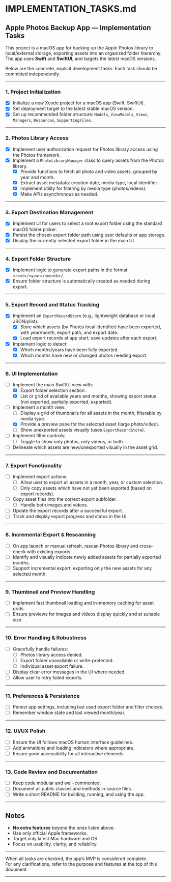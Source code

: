 # IMPLEMENTATION_TASKS.md

## Apple Photos Backup App — Implementation Tasks

This project is a macOS app for backing up the Apple Photos library to
local/external storage, exporting assets into an organized folder hierarchy. The
app uses **Swift** and **SwiftUI**, and targets the latest macOS versions.

Below are the concrete, explicit development tasks. Each task should be
committed independently.

---

### 1. Project Initialization

- [x] Initialize a new Xcode project for a macOS app (Swift, SwiftUI).
- [x] Set deployment target to the latest stable macOS version.
- [x] Set up recommended folder structure: `Models`, `ViewModels`, `Views`,
      `Managers`, `Resources`, `SupportingFiles`.

---

### 2. Photos Library Access

- [x] Implement user authorization request for Photos library access using the
      Photos framework.
- [x] Implement a `PhotoLibraryManager` class to query assets from the Photos
      library.
  - [x] Provide functions to fetch all photo and video assets, grouped by year
        and month.
  - [x] Extract asset metadata: creation date, media type, local identifier.
  - [x] Implement utility for filtering by media type (photos/videos).
  - [x] Make APIs asynchronous as needed.

---

### 3. Export Destination Management

- [x] Implement UI for users to select a root export folder using the standard
      macOS folder picker.
- [x] Persist the chosen export folder path using user defaults or app storage.
- [x] Display the currently selected export folder in the main UI.

---

### 4. Export Folder Structure

- [x] Implement logic to generate export paths in the format:
      `<root>/<year>/<month>/`.
- [x] Ensure folder structure is automatically created as needed during export.

---

### 5. Export Record and Status Tracking

- [x] Implement an `ExportRecordStore` (e.g., lightweight database or local
      JSON/plist).
  - [x] Store which assets (by Photos local identifier) have been exported, with
        year/month, export path, and export date.
  - [x] Load export records at app start; save updates after each export.
- [x] Implement logic to detect:
  - [x] Which months/years have been fully exported.
  - [x] Which months have new or changed photos needing export.

---

### 6. UI Implementation

- [ ] Implement the main SwiftUI view with:
  - [x] Export folder selection section.
  - [x] List or grid of available years and months, showing export status (not
        exported, partially exported, exported).
- [ ] Implement a month view:
  - [ ] Display a grid of thumbnails for all assets in the month, filterable by
        media type.
  - [x] Provide a preview pane for the selected asset (large photo/video).
  - [ ] Show unexported assets visually (uses `ExportRecordStore`).
- [ ] Implement filter controls:
  - [ ] Toggle to show only photos, only videos, or both.
- [ ] Delineate which assets are new/unexported visually in the asset grid.

---

### 7. Export Functionality

- [ ] Implement export actions:
  - [ ] Allow user to export all assets in a month, year, or custom selection.
  - [ ] Only copy assets which have not yet been exported (based on export
        records).
- [ ] Copy asset files into the correct export subfolder.
  - [ ] Handle both images and videos.
- [ ] Update the export records after a successful export.
- [ ] Track and display export progress and status in the UI.

---

### 8. Incremental Export & Rescanning

- [ ] On app launch or manual refresh, rescan Photos library and cross-check
      with existing exports.
- [ ] Identify and visually indicate newly added assets for partially exported
      months.
- [ ] Support incremental export, exporting only the new assets for any selected
      month.

---

### 9. Thumbnail and Preview Handling

- [ ] Implement fast thumbnail loading and in-memory caching for asset grids.
- [ ] Ensure previews for images and videos display quickly and at suitable
      size.

---

### 10. Error Handling & Robustness

- [ ] Gracefully handle failures:
  - [ ] Photos library access denied.
  - [ ] Export folder unavailable or write-protected.
  - [ ] Individual asset export failure.
- [ ] Display clear error messages in the UI where needed.
- [ ] Allow user to retry failed exports.

---

### 11. Preferences & Persistence

- [ ] Persist app settings, including last used export folder and filter
      choices.
- [ ] Remember window state and last viewed month/year.

---

### 12. UI/UX Polish

- [ ] Ensure the UI follows macOS human interface guidelines.
- [ ] Add animations and loading indicators where appropriate.
- [ ] Ensure good accessibility for all interactive elements.

---

### 13. Code Review and Documentation

- [ ] Keep code modular and well-commented.
- [ ] Document all public classes and methods in source files.
- [ ] Write a short README for building, running, and using the app.

---

## Notes

- **No extra features** beyond the ones listed above.
- Use only official Apple frameworks.
- Target only latest Mac hardware and OS.
- Focus on usability, clarity, and reliability.

---

When all tasks are checked, the app’s MVP is considered complete.\
For any clarifications, refer to the purpose and features at the top of this
document.

---
